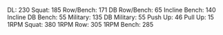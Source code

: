DL: 230
 Squat: 185
 Row/Bench: 171
 DB Row/Bench: 65
 Incline Bench: 140
 Incline DB Bench: 55
 Military: 135
 DB Military: 55
 Push Up: 46
 Pull Up: 15
 1RPM Squat: 380
 1RPM Row: 305
 1RPM Bench: 285
